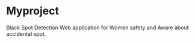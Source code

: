 # Myproject
Black Spot Detection Web application for Women safety and Aware about accidental spot. 
